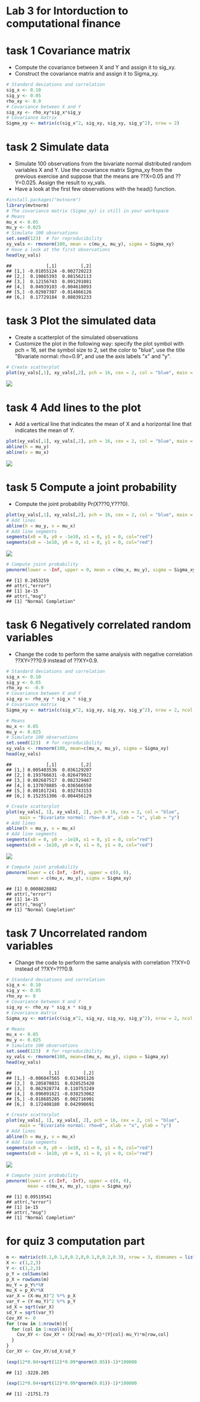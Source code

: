 Lab 3 for Intorduction to computational finance
========================================================
# task 1 Covariance matrix
+ Compute the covariance between X and Y and assign it to sig_xy.
+ Construct the covariance matrix and assign it to Sigma_xy.

```r
# Standard deviations and correlation
sig_x <- 0.10
sig_y <- 0.05
rho_xy <- 0.9
# Covariance between X and Y
sig_xy <- rho_xy*sig_x*sig_y
# Covariance matrix
Sigma_xy <- matrix(c(sig_x^2, sig_xy, sig_xy, sig_y^2), nrow = 2)
```

# task 2 Simulate data
+ Simulate 100 observations from the bivariate normal distributed random variables X and Y. Use the covariance matrix Sigma_xy from the previous exercise and suppose that the means are ??X=0.05 and ??Y=0.025. Assign the result to xy_vals.
+ Have a look at the first few observations with the head() function.

```r
#install.packages("mvtnorm")
library(mvtnorm)
# The covariance matrix (Sigma_xy) is still in your workspace
# Means
mu_x <- 0.05
mu_y <- 0.025
# Simulate 100 observations
set.seed(123)  # for reproducibility
xy_vals <- rmvnorm(100, mean = c(mu_x, mu_y), sigma = Sigma_xy)
# Have a look at the first observations
head(xy_vals)
```

```
##             [,1]         [,2]
## [1,] -0.01055124 -0.002720223
## [2,]  0.19865393  0.081562113
## [3,]  0.12156743  0.091291081
## [4,]  0.04939103 -0.004618093
## [5,] -0.02987387 -0.014866126
## [6,]  0.17729184  0.080391233
```

# task 3 Plot the simulated data
+ Create a scatterplot of the simulated observations
+ Customize the plot in the following way: specify the plot symbol with pch = 16, set the symbol size to 2, set the color to "blue", use the title "Bivariate normal: rho=0.9", and use the axis labels "x" and "y".

```r
# Create scatterplot
plot(xy_vals[,1], xy_vals[,2], pch = 16, cex = 2, col = "blue", main = "Bivariate normal: rho=0.9", ylab = "y", xlab = "x")
```

![](Lab3_files/figure-html/unnamed-chunk-3-1.png) 

# task 4 Add lines to the plot
+ Add a vertical line that indicates the mean of X and a horizontal line that indicates the mean of Y.

```r
plot(xy_vals[,1], xy_vals[,2], pch = 16, cex = 2, col = "blue", main = "Bivariate normal: rho=0.9", ylab = "y", xlab = "x")
abline(h = mu_y)
abline(v = mu_x)
```

![](Lab3_files/figure-html/unnamed-chunk-4-1.png) 

# task 5 Compute a joint probability
+ Compute the joint probability Pr(X???0,Y???0).

```r
plot(xy_vals[,1], xy_vals[,2], pch = 16, cex = 2, col = "blue", main = "Bivariate normal: rho=0.9", ylab = "y", xlab = "x")
# Add lines
abline(h = mu_y, v = mu_x)
# Add line segments
segments(x0 = 0, y0 = -1e10, x1 = 0, y1 = 0, col="red")
segments(x0 = -1e10, y0 = 0, x1 = 0, y1 = 0, col="red")
```

![](Lab3_files/figure-html/unnamed-chunk-5-1.png) 

```r
# Compute joint probability
pmvnorm(lower = -Inf, upper = 0, mean = c(mu_x, mu_y), sigma = Sigma_xy)
```

```
## [1] 0.2453259
## attr(,"error")
## [1] 1e-15
## attr(,"msg")
## [1] "Normal Completion"
```

# task 6 Negatively correlated random variables
+ Change the code to perform the same analysis with negative correlation ??XY=???0.9 instead of ??XY=0.9.

```r
# Standard deviations and correlation
sig_x <- 0.10
sig_y <- 0.05
rho_xy <- -0.9
# Covariance between X and Y
sig_xy <- rho_xy * sig_x * sig_y
# Covariance matrix
Sigma_xy <- matrix(c(sig_x^2, sig_xy, sig_xy, sig_y^2), nrow = 2, ncol = 2)

# Means
mu_x <- 0.05
mu_y <- 0.025
# Simulate 100 observations
set.seed(123)  # for reproducibility
xy_vals <- rmvnorm(100, mean=c(mu_x, mu_y), sigma = Sigma_xy)
head(xy_vals)
```

```
##             [,1]         [,2]
## [1,] 0.005403536  0.036129207
## [2,] 0.193766631 -0.026479922
## [3,] 0.002687517  0.082329487
## [4,] 0.137078885 -0.036566550
## [5,] 0.001017241  0.032743153
## [6,] 0.152351306 -0.004456129
```

```r
# Create scatterplot
plot(xy_vals[, 1], xy_vals[, 2], pch = 16, cex = 2, col = "blue", 
     main = "Bivariate normal: rho=-0.9", xlab = "x", ylab = "y")
# Add lines
abline(h = mu_y, v = mu_x)
# Add line segments
segments(x0 = 0, y0 = -1e10, x1 = 0, y1 = 0, col="red")
segments(x0 = -1e10, y0 = 0, x1 = 0, y1 = 0, col="red")
```

![](Lab3_files/figure-html/unnamed-chunk-6-1.png) 

```r
# Compute joint probability
pmvnorm(lower = c(-Inf, -Inf), upper = c(0, 0), 
        mean = c(mu_x, mu_y), sigma = Sigma_xy)
```

```
## [1] 0.0008028802
## attr(,"error")
## [1] 1e-15
## attr(,"msg")
## [1] "Normal Completion"
```

# task 7 Uncorrelated random variables
+ Change the code to perform the same analysis with correlation ??XY=0 instead of ??XY=???0.9.

```r
# Standard deviations and correlation
sig_x <- 0.10
sig_y <- 0.05
rho_xy <- 0
# Covariance between X and Y
sig_xy <- rho_xy * sig_x * sig_y
# Covariance matrix
Sigma_xy <- matrix(c(sig_x^2, sig_xy, sig_xy, sig_y^2), nrow = 2, ncol = 2)

# Means
mu_x <- 0.05
mu_y <- 0.025
# Simulate 100 observations
set.seed(123)  # for reproducibility
xy_vals <- rmvnorm(100, mean=c(mu_x, mu_y), sigma = Sigma_xy)
head(xy_vals)
```

```
##              [,1]         [,2]
## [1,] -0.006047565  0.013491126
## [2,]  0.205870831  0.028525420
## [3,]  0.062928774  0.110753249
## [4,]  0.096091621 -0.038253062
## [5,] -0.018685285  0.002716901
## [6,]  0.172408180  0.042990691
```

```r
# Create scatterplot
plot(xy_vals[, 1], xy_vals[, 2], pch = 16, cex = 2, col = "blue", 
     main = "Bivariate normal: rho=0", xlab = "x", ylab = "y")
# Add lines
abline(h = mu_y, v = mu_x)
# Add line segments
segments(x0 = 0, y0 = -1e10, x1 = 0, y1 = 0, col="red")
segments(x0 = -1e10, y0 = 0, x1 = 0, y1 = 0, col="red")
```

![](Lab3_files/figure-html/unnamed-chunk-7-1.png) 

```r
# Compute joint probability
pmvnorm(lower = c(-Inf, -Inf), upper = c(0, 0), 
        mean = c(mu_x, mu_y), sigma = Sigma_xy)
```

```
## [1] 0.09519541
## attr(,"error")
## [1] 1e-15
## attr(,"msg")
## [1] "Normal Completion"
```


# for quiz 3 computation part

```r
m <- matrix(c(0.1,0.1,0,0.2,0,0.1,0,0.2,0.3), nrow = 3, dimnames = list(c(1,2,3),c(1,2,3)))
X <- c(1,2,3)
Y <- c(1,2,3)
p_Y = colSums(m)
p_X = rowSums(m)
mu_Y = p_Y%*%Y
mu_X = p_X%*%X
var_X = (X-mu_X)^2 %*% p_X
var_Y = (Y-mu_Y)^2 %*% p_Y
sd_X = sqrt(var_X)
sd_Y = sqrt(var_Y)
Cov_XY <- 0 
for (row in 1:nrow(m)){
  for (col in 1:ncol(m)){
    Cov_XY <- Cov_XY + (X[row]-mu_X)*(Y[col]-mu_Y)*m[row,col]
  }
}
Cor_XY <- Cov_XY/sd_X/sd_Y

(exp(12*0.04+sqrt(12)*0.09*qnorm(0.05))-1)*100000
```

```
## [1] -3228.205
```

```r
(exp(12*0.04+sqrt(12)*0.09*qnorm(0.01))-1)*100000
```

```
## [1] -21751.73
```

